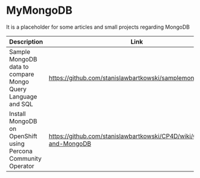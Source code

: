 # MyMongoDB

It is a placeholder for some articles and small projects regarding MongoDB

| Description | Link |
| --------- | ------------ |
| Sample MongoDB data to compare Mongo Query Language and SQL | https://github.com/stanislawbartkowski/samplemongosql
| Install MongoDB on OpenShift using Percona Community Operator | https://github.com/stanislawbartkowski/CP4D/wiki/OpenShift-and-MongoDB
